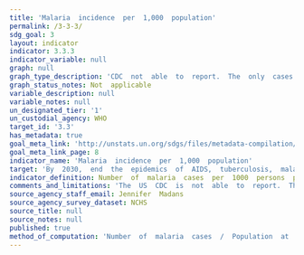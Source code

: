 ```yaml
---
title: 'Malaria  incidence  per  1,000  population'
permalink: /3-3-3/
sdg_goal: 3
layout: indicator
indicator: 3.3.3
indicator_variable: null
graph: null
graph_type_description: 'CDC  not  able  to  report.  The  only  cases  in  the  US  are  related  to  travel  and  there  are  very  few.'
graph_status_notes: Not  applicable
variable_description: null
variable_notes: null
un_designated_tier: '1'
un_custodial_agency: WHO
target_id: '3.3'
has_metadata: true
goal_meta_link: 'http://unstats.un.org/sdgs/files/metadata-compilation/Metadata-Goal-3.pdf'
goal_meta_link_page: 8
indicator_name: 'Malaria  incidence  per  1,000  population'
target: 'By  2030,  end  the  epidemics  of  AIDS,  tuberculosis,  malaria  and  neglected  tropical  diseases  and  combat  hepatitis,  water-borne  diseases  and  other  communicable  diseases.'
indicator_definition: Number  of  malaria  cases  per  1000  persons  per  year.
comments_and_limitations: 'The  US  CDC  is  not  able  to  report.  The  only  cases  in  the  US  are  related  to  travel  and  there  are  very  few.'
source_agency_staff_email: Jennifer  Madans
source_agency_survey_dataset: NCHS
source_title: null
source_notes: null
published: true  
method_of_computation: 'Number  of  malaria  cases  /  Population  at  risk  (number  of  people  living  in  areas  where  malaria  transmission  occurs)  Method  of  measurement  Complete  data  on  malaria  cases  reported  through  surveillance  systems  are  the  best  source  of  data  but  are  rarely  available  for  large  populations.  Reported  data  on  malaria  cases  generally  need  to  be  corrected  for  extent  of  health  service  use,  incompleteness  of  reporting  and  lack  of  case  confirmation.  In  high  transmission  areas  with  limited  health  service  data  but  with  good  data  on  parasite  prevalence  the  number  of  cases  can  be  estimated  from  parasite  prevalence.''The  denominator  is  estimated,  using  risk  mapping  and  population  data.  Method  of  estimation  WHO  compiles  data  on  reported  confirmed  cases  of  malaria,  submitted  by  national  malaria  control  programmes  and  estimates  the  extent  of  underreporting.''Where  necessary  the  number  of  cases  are  inferred  from  parasite  prevalence  surveys.'''
---
```

